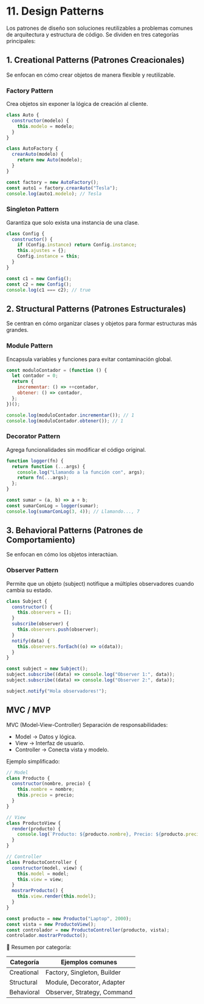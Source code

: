 # 11. Design Patterns

Los patrones de diseño son soluciones reutilizables a problemas comunes de arquitectura y estructura de código.
Se dividen en tres categorías principales:

## 1. Creational Patterns (Patrones Creacionales)

Se enfocan en cómo crear objetos de manera flexible y reutilizable.

### Factory Pattern

Crea objetos sin exponer la lógica de creación al cliente.

```javascript
class Auto {
  constructor(modelo) {
    this.modelo = modelo;
  }
}

class AutoFactory {
  crearAuto(modelo) {
    return new Auto(modelo);
  }
}

const factory = new AutoFactory();
const auto1 = factory.crearAuto("Tesla");
console.log(auto1.modelo); // Tesla
```

### Singleton Pattern

Garantiza que solo exista una instancia de una clase.

```javascript
class Config {
  constructor() {
    if (Config.instance) return Config.instance;
    this.ajustes = {};
    Config.instance = this;
  }
}

const c1 = new Config();
const c2 = new Config();
console.log(c1 === c2); // true
```

## 2. Structural Patterns (Patrones Estructurales)

Se centran en cómo organizar clases y objetos para formar estructuras más grandes.

### Module Pattern

Encapsula variables y funciones para evitar contaminación global.

```javascript
const moduloContador = (function () {
  let contador = 0;
  return {
    incrementar: () => ++contador,
    obtener: () => contador,
  };
})();

console.log(moduloContador.incrementar()); // 1
console.log(moduloContador.obtener()); // 1
```

### Decorator Pattern

Agrega funcionalidades sin modificar el código original.

```javascript
function logger(fn) {
  return function (...args) {
    console.log("Llamando a la función con", args);
    return fn(...args);
  };
}

const sumar = (a, b) => a + b;
const sumarConLog = logger(sumar);
console.log(sumarConLog(3, 4)); // Llamando..., 7
```

## 3. Behavioral Patterns (Patrones de Comportamiento)

Se enfocan en cómo los objetos interactúan.

### Observer Pattern

Permite que un objeto (subject) notifique a múltiples observadores cuando cambia su estado.

```javascript
class Subject {
  constructor() {
    this.observers = [];
  }
  subscribe(observer) {
    this.observers.push(observer);
  }
  notify(data) {
    this.observers.forEach((o) => o(data));
  }
}

const subject = new Subject();
subject.subscribe((data) => console.log("Observer 1:", data));
subject.subscribe((data) => console.log("Observer 2:", data));

subject.notify("Hola observadores!");
```

## MVC / MVP

MVC (Model-View-Controller)
Separación de responsabilidades:

- Model → Datos y lógica.
- View → Interfaz de usuario.
- Controller → Conecta vista y modelo.

Ejemplo simplificado:

```javascript
// Model
class Producto {
  constructor(nombre, precio) {
    this.nombre = nombre;
    this.precio = precio;
  }
}

// View
class ProductoView {
  render(producto) {
    console.log(`Producto: ${producto.nombre}, Precio: ${producto.precio}`);
  }
}

// Controller
class ProductoController {
  constructor(model, view) {
    this.model = model;
    this.view = view;
  }
  mostrarProducto() {
    this.view.render(this.model);
  }
}

const producto = new Producto("Laptop", 2000);
const vista = new ProductoView();
const controlador = new ProductoController(producto, vista);
controlador.mostrarProducto();
```

📌 Resumen por categoría:

| Categoría  | Ejemplos comunes            |
| ---------- | --------------------------- |
| Creational | Factory, Singleton, Builder |
| Structural | Module, Decorator, Adapter  |
| Behavioral | Observer, Strategy, Command |
